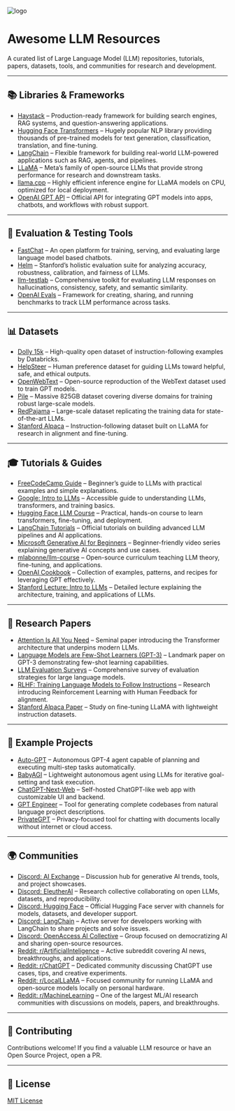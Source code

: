 
![logo](https://github.com/user-attachments/assets/71c84b05-1876-4c5b-8e66-f8c59915ada4)


# Awesome LLM Resources

A curated list of Large Language Model (LLM) repositories, tutorials, papers, datasets, tools, and communities for research and development.

---

## 📚 Libraries & Frameworks
- [Haystack](https://github.com/deepset-ai/haystack) – Production-ready framework for building search engines, RAG systems, and question-answering applications.
- [Hugging Face Transformers](https://github.com/huggingface/transformers) – Hugely popular NLP library providing thousands of pre-trained models for text generation, classification, translation, and fine-tuning.
- [LangChain](https://github.com/langchain-ai/langchain) – Flexible framework for building real-world LLM-powered applications such as RAG, agents, and pipelines.
- [LLaMA](https://github.com/facebookresearch/llama) – Meta’s family of open-source LLMs that provide strong performance for research and downstream tasks.
- [llama.cpp](https://github.com/ggerganov/llama.cpp) – Highly efficient inference engine for LLaMA models on CPU, optimized for local deployment.
- [OpenAI GPT API](https://platform.openai.com/docs/api-reference) – Official API for integrating GPT models into apps, chatbots, and workflows with robust support.

---

## 🧪 Evaluation & Testing Tools
- [FastChat](https://github.com/lm-sys/FastChat/tree/main) – An open platform for training, serving, and evaluating large language model based chatbots.
- [Helm](https://crfm.stanford.edu/helm/latest/) – Stanford’s holistic evaluation suite for analyzing accuracy, robustness, calibration, and fairness of LLMs.
- [llm-testlab](https://github.com/Saivineeth147/llm-testlab) – Comprehensive toolkit for evaluating LLM responses on hallucinations, consistency, safety, and semantic similarity.
- [OpenAI Evals](https://github.com/openai/evals) – Framework for creating, sharing, and running benchmarks to track LLM performance across tasks.

---

## 📊 Datasets
- [Dolly 15k](https://huggingface.co/datasets/databricks/databricks-dolly-15k) – High-quality open dataset of instruction-following examples by Databricks.
- [HelpSteer](https://huggingface.co/datasets/nvidia/HelpSteer) – Human preference dataset for guiding LLMs toward helpful, safe, and ethical outputs.
- [OpenWebText](https://skylion007.github.io/OpenWebTextCorpus/) – Open-source reproduction of the WebText dataset used to train GPT models.
- [Pile](https://pile.eleuther.ai/) – Massive 825GB dataset covering diverse domains for training robust large-scale models.
- [RedPajama](https://github.com/togethercomputer/RedPajama-Data) – Large-scale dataset replicating the training data for state-of-the-art LLMs.
- [Stanford Alpaca](https://github.com/tatsu-lab/stanford_alpaca) – Instruction-following dataset built on LLaMA for research in alignment and fine-tuning.

---

## 🎓 Tutorials & Guides
- [FreeCodeCamp Guide](https://www.freecodecamp.org/news/a-beginners-guide-to-large-language-models/) – Beginner’s guide to LLMs with practical examples and simple explanations.
- [Google: Intro to LLMs](https://developers.google.com/machine-learning/resources/intro-llms) – Accessible guide to understanding LLMs, transformers, and training basics.
- [Hugging Face LLM Course](https://huggingface.co/learn/llm-course/chapter1/1) – Practical, hands-on course to learn transformers, fine-tuning, and deployment.
- [LangChain Tutorials](https://python.langchain.com/docs/tutorials/) – Official tutorials on building advanced LLM pipelines and AI applications.
- [Microsoft Generative AI for Beginners](https://learn.microsoft.com/en-us/shows/generative-ai-for-beginners/) – Beginner-friendly video series explaining generative AI concepts and use cases.
- [mlabonne/llm-course](https://github.com/mlabonne/llm-course) – Open-source curriculum teaching LLM theory, fine-tuning, and applications.
- [OpenAI Cookbook](https://github.com/openai/openai-cookbook) – Collection of examples, patterns, and recipes for leveraging GPT effectively.
- [Stanford Lecture: Intro to LLMs](https://www.youtube.com/watch?v=zjkBMFhNj_g) – Detailed lecture explaining the architecture, training, and applications of LLMs.

---

## 📄 Research Papers
- [Attention Is All You Need](https://arxiv.org/abs/1706.03762) – Seminal paper introducing the Transformer architecture that underpins modern LLMs.
- [Language Models are Few-Shot Learners (GPT-3)](https://arxiv.org/abs/2005.14165) – Landmark paper on GPT-3 demonstrating few-shot learning capabilities.
- [LLM Evaluation Surveys](https://arxiv.org/abs/2307.03109) – Comprehensive survey of evaluation strategies for large language models.
- [RLHF: Training Language Models to Follow Instructions](https://arxiv.org/abs/2203.02155) – Research introducing Reinforcement Learning with Human Feedback for alignment.
- [Stanford Alpaca Paper](https://arxiv.org/abs/2303.16199) – Study on fine-tuning LLaMA with lightweight instruction datasets.

---

## 🚀 Example Projects
- [Auto-GPT](https://github.com/Torantulino/Auto-GPT) – Autonomous GPT-4 agent capable of planning and executing multi-step tasks automatically.
- [BabyAGI](https://github.com/yoheinakajima/babyagi) – Lightweight autonomous agent using LLMs for iterative goal-setting and task execution.
- [ChatGPT-Next-Web](https://github.com/Yidadaa/ChatGPT-Next-Web) – Self-hosted ChatGPT-like web app with customizable UI and backend.
- [GPT Engineer](https://github.com/AntonOsika/gpt-engineer) – Tool for generating complete codebases from natural language project descriptions.
- [PrivateGPT](https://github.com/imartinez/privateGPT) – Privacy-focused tool for chatting with documents locally without internet or cloud access.

---

## 🌍 Communities
- [Discord: AI Exchange](https://discord.gg/aiexchange) – Discussion hub for generative AI trends, tools, and project showcases.
- [Discord: EleutherAI](https://discord.gg/eleutherai) – Research collective collaborating on open LLMs, datasets, and reproducibility.
- [Discord: Hugging Face](https://huggingface.co/join/discord) – Official Hugging Face server with channels for models, datasets, and developer support.
- [Discord: LangChain](https://discord.gg/langchain) – Active server for developers working with LangChain to share projects and solve issues.
- [Discord: OpenAccess AI Collective](https://discord.gg/openaccess-ai) – Group focused on democratizing AI and sharing open-source resources.
- [Reddit: r/ArtificialInteligence](https://www.reddit.com/r/ArtificialInteligence/) – Active subreddit covering AI news, breakthroughs, and applications.
- [Reddit: r/ChatGPT](https://www.reddit.com/r/ChatGPT/) – Dedicated community discussing ChatGPT use cases, tips, and creative experiments.
- [Reddit: r/LocalLLaMA](https://www.reddit.com/r/LocalLLaMA/) – Focused community for running LLaMA and open-source models locally on personal hardware.
- [Reddit: r/MachineLearning](https://www.reddit.com/r/MachineLearning/) – One of the largest ML/AI research communities with discussions on models, papers, and breakthroughs.

---

## 🤝 Contributing
Contributions welcome! If you find a valuable LLM resource or have an Open Source Project, open a PR.

---

## 📜 License
[MIT License](./LICENSE)

